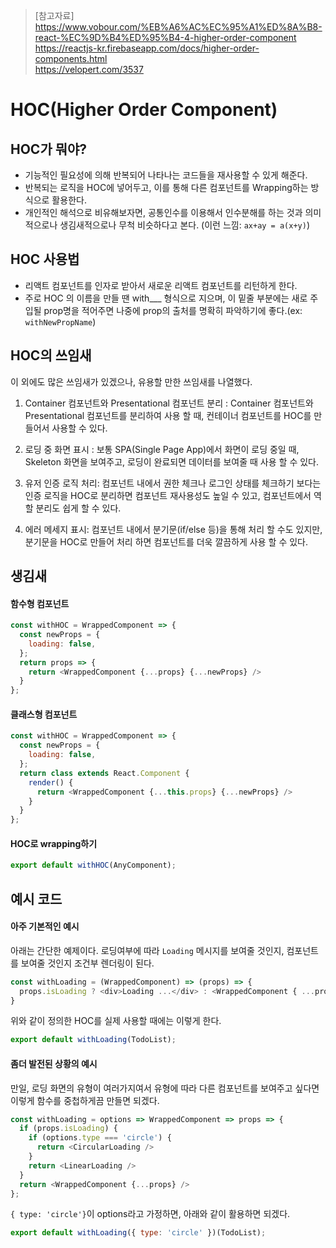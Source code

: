 > [참고자료]  
> https://www.vobour.com/%EB%A6%AC%EC%95%A1%ED%8A%B8-react-%EC%9D%B4%ED%95%B4-4-higher-order-component  
> https://reactjs-kr.firebaseapp.com/docs/higher-order-components.html  
> https://velopert.com/3537  

# HOC(Higher Order Component)

## HOC가 뭐야?
- 기능적인 필요성에 의해 반복되어 나타나는 코드들을 재사용할 수 있게 해준다.
- 반복되는 로직을 HOC에 넣어두고, 이를 통해 다른 컴포넌트를 Wrapping하는 방식으로 활용한다.
- 개인적인 해석으로 비유해보자면, 공통인수를 이용해서 인수분해를 하는 것과 의미적으로나 생김새적으로나 무척 비슷하다고 본다. (이런 느낌: `ax+ay = a(x+y)`)

## HOC 사용법
- 리액트 컴포넌트를 인자로 받아서 새로운 리액트 컴포넌트를 리턴하게 한다.
- 주로 HOC 의 이름을 만들 땐 with___ 형식으로 지으며, 이 밑줄 부분에는 새로 주입될 prop명을 적어주면 나중에 prop의 출처를 명확히 파악하기에 좋다.(ex: `withNewPropName`)

## HOC의 쓰임새
이 외에도 많은 쓰임새가 있겠으나, 유용할 만한 쓰임새를 나열했다.
1. Container 컴포넌트와 Presentational 컴포넌트 분리 : Container 컴포넌트와 Presentational 컴포넌트를 분리하여 사용 할 때, 컨테이너 컴포넌트를 HOC를 만들어서 사용할 수 있다.

2. 로딩 중 화면 표시 : 보통 SPA(Single Page App)에서 화면이 로딩 중일 때, Skeleton 화면을 보여주고, 로딩이 완료되면 데이터를 보여줄 때 사용 할 수 있다.

3. 유저 인증 로직 처리: 컴포넌트 내에서 권한 체크나 로그인 상태를 체크하기 보다는 인증 로직을 HOC로 분리하면 컴포넌트 재사용성도 높일 수 있고, 컴포넌트에서 역할 분리도 쉽게 할 수 있다.

4. 에러 메세지 표시: 컴포넌트 내에서 분기문(if/else 등)을 통해 처리 할 수도 있지만, 분기문을 HOC로 만들어 처리 하면 컴포넌트를 더욱 깔끔하게 사용 할 수 있다.


## 생김새

#### 함수형 컴포넌트
```js
const withHOC = WrappedComponent => {
  const newProps = {
    loading: false,
  };
  return props => {
    return <WrappedComponent {...props} {...newProps} />
  }
};
```

#### 클래스형 컴포넌트
```js
const withHOC = WrappedComponent => {
  const newProps = {
    loading: false,
  };
  return class extends React.Component {
    render() {
      return <WrappedComponent {...this.props} {...newProps} />
    }
  }
};
```

#### HOC로 wrapping하기
```js
export default withHOC(AnyComponent);
```

## 예시 코드

#### 아주 기본적인 예시
아래는 간단한 예제이다. 로딩여부에 따라 `Loading` 메시지를 보여줄 것인지, 컴포넌트를 보여줄 것인지 조건부 렌더링이 된다.

```js
const withLoading = (WrappedComponent) => (props) => {
  props.isLoading ? <div>Loading ...</div> : <WrappedComponent { ...props } />
}
```

위와 같이 정의한 HOC를 실제 사용할 때에는 이렇게 한다.

```js
export default withLoading(TodoList);
```

#### 좀더 발전된 상황의 예시
만일, 로딩 화면의 유형이 여러가지여서 유형에 따라 다른 컴포넌트를 보여주고 싶다면 이렇게 함수를 중첩하게끔 만들면 되겠다.

```js
const withLoading = options => WrappedComponent => props => {
  if (props.isLoading) {
    if (options.type === 'circle') {
      return <CircularLoading />
    }
    return <LinearLoading />
  }
  return <WrappedComponent {...props} />
};
```

`{ type: 'circle'}`이 options라고 가정하면, 아래와 같이 활용하면 되겠다.

```js
export default withLoading({ type: 'circle' })(TodoList);
```
